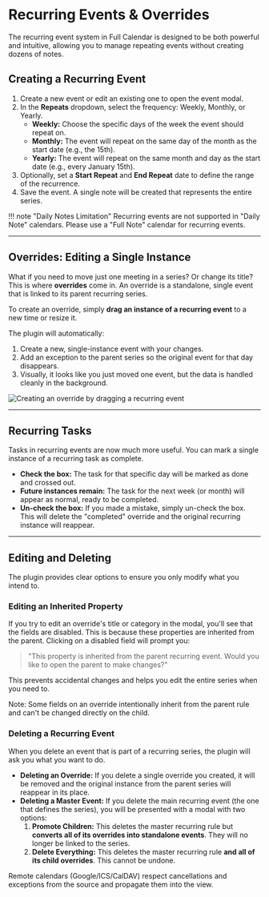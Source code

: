 # Recurring Events & Overrides

The recurring event system in Full Calendar is designed to be both powerful and intuitive, allowing you to manage repeating events without creating dozens of notes.

## Creating a Recurring Event

1.  Create a new event or edit an existing one to open the event modal.
2.  In the **Repeats** dropdown, select the frequency: Weekly, Monthly, or Yearly.
    -   **Weekly:** Choose the specific days of the week the event should repeat on.
    -   **Monthly:** The event will repeat on the same day of the month as the start date (e.g., the 15th).
    -   **Yearly:** The event will repeat on the same month and day as the start date (e.g., every January 15th).
3.  Optionally, set a **Start Repeat** and **End Repeat** date to define the range of the recurrence.
4.  Save the event. A single note will be created that represents the entire series.

<!-- TODO: Add GIF of new recurring modal with "Repeats" dropdown -->

!!! note "Daily Notes Limitation"
    Recurring events are not supported in "Daily Note" calendars. Please use a "Full Note" calendar for recurring events.

---

## Overrides: Editing a Single Instance

What if you need to move just one meeting in a series? Or change its title? This is where **overrides** come in. An override is a standalone, single event that is linked to its parent recurring series.

To create an override, simply **drag an instance of a recurring event** to a new time or resize it.

The plugin will automatically:
1.  Create a new, single-instance event with your changes.
2.  Add an exception to the parent series so the original event for that day disappears.
3.  Visually, it looks like you just moved one event, but the data is handled cleanly in the background.

![Creating an override by dragging a recurring event](../assets/moving-event.gif)

---

## Recurring Tasks

Tasks in recurring events are now much more useful. You can mark a single instance of a recurring task as complete.

-   **Check the box:** The task for that specific day will be marked as done and crossed out.
-   **Future instances remain:** The task for the next week (or month) will appear as normal, ready to be completed.
-   **Un-check the box:** If you made a mistake, simply un-check the box. This will delete the "completed" override and the original recurring instance will reappear.

<!-- TODO: Add GIF of checking off a single recurring task -->

---

## Editing and Deleting

The plugin provides clear options to ensure you only modify what you intend to.

### Editing an Inherited Property

If you try to edit an override's title or category in the modal, you'll see that the fields are disabled. This is because these properties are inherited from the parent. Clicking on a disabled field will prompt you:

> "This property is inherited from the parent recurring event. Would you like to open the parent to make changes?"

This prevents accidental changes and helps you edit the entire series when you need to.

Note: Some fields on an override intentionally inherit from the parent rule and can't be changed directly on the child.

### Deleting a Recurring Event

When you delete an event that is part of a recurring series, the plugin will ask you what you want to do.

-   **Deleting an Override:** If you delete a single override you created, it will be removed and the original instance from the parent series will reappear in its place.
-   **Deleting a Master Event:** If you delete the main recurring event (the one that defines the series), you will be presented with a modal with two options:
    1.  **Promote Children:** This deletes the master recurring rule but **converts all of its overrides into standalone events**. They will no longer be linked to the series.
    2.  **Delete Everything:** This deletes the master recurring rule **and all of its child overrides**. This cannot be undone.

Remote calendars (Google/ICS/CalDAV) respect cancellations and exceptions from the source and propagate them into the view.

<!-- TODO: Add Screenshot of DeleteRecurringModal -->